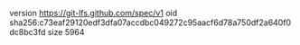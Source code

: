 version https://git-lfs.github.com/spec/v1
oid sha256:c73eaf29120edf3dfa07accdbc049272c95aacf6d78a750df2a640f0dc8bc3fd
size 5964
